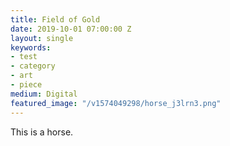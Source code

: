 ```yaml
---
title: Field of Gold
date: 2019-10-01 07:00:00 Z
layout: single
keywords:
- test
- category
- art
- piece
medium: Digital
featured_image: "/v1574049298/horse_j3lrn3.png"
---
```


This is a horse.